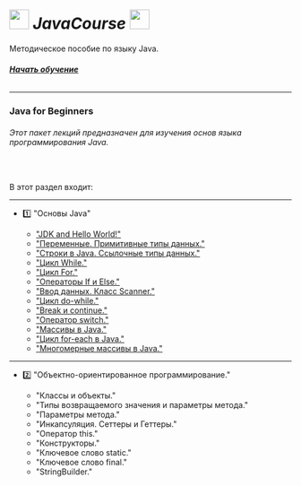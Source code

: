 <div aligh = "center"> 
  <h1 >
    <img height="35" src="https://raw.githubusercontent.com/jmnote/z-icons/master/svg/java.svg">
    <i>JavaCourse</i>
    <img height="35" src="https://raw.githubusercontent.com/jmnote/z-icons/master/svg/java.svg"> 
  </h1>
  <a> Методическое пособие по языку Java. </a>
</div>

###### ***[Начать обучение](https://github.com/upravaD/JavaCourse/fork)***    

---  
  
### Java for Beginners 

###### Этот пакет лекций предназначен для изучения основ языка программирования Java. 

<br>
<p> В этот раздел входит: </p>

---

- :one: "Основы Java"

  - ["JDK and Hello World!"](https://github.com/upravaD/JavaCourse/blob/master/src/main/java/org/example/junior/chapter1/lesson1/HelloWorld.java)
  - ["Переменные. Примитивные типы данных."](https://github.com/upravaD/JavaCourse/blob/master/src/main/java/org/example/junior/chapter1/lesson2/Variable.java)
  - ["Строки в Java. Ссылочные типы данных."](https://github.com/upravaD/JavaCourse/blob/master/src/main/java/org/example/junior/chapter1/lesson3/Strings.java)
  - ["Цикл While."](https://github.com/upravaD/JavaCourse/blob/master/src/main/java/org/example/junior/chapter1/lesson4/WhileLoops.java)
  - ["Цикл For."](https://github.com/upravaD/JavaCourse/blob/master/src/main/java/org/example/junior/chapter1/lesson5/ForLoops.java)
  - ["Операторы If и Else."](https://github.com/upravaD/JavaCourse/blob/master/src/main/java/org/example/junior/chapter1/lesson6/IfElse.java)
  - ["Ввод данных. Класс Scanner."](https://github.com/upravaD/JavaCourse/blob/master/src/main/java/org/example/junior/chapter1/lesson7/InputScanner.java)
  - ["Цикл do-while."](https://github.com/upravaD/JavaCourse/blob/master/src/main/java/org/example/junior/chapter1/lesson8/DoWhile.java)
  - ["Break и continue."](https://github.com/upravaD/JavaCourse/blob/master/src/main/java/org/example/junior/chapter1/lesson9/lesson9.txt)
  - ["Оператор switch."](https://github.com/upravaD/JavaCourse/blob/master/src/main/java/org/example/junior/chapter1/lesson10/Switch.java)
  - ["Массивы в Java."](https://github.com/upravaD/JavaCourse/blob/master/src/main/java/org/example/junior/chapter1/lesson11/Arrays.java)
  - ["Цикл for-each в Java."](https://github.com/upravaD/JavaCourse/blob/master/src/main/java/org/example/junior/chapter1/lesson12/ForEach.java)
  - ["Многомерные массивы в Java."](https://github.com/upravaD/JavaCourse/blob/master/src/main/java/org/example/junior/chapter1/lesson13/MultiDimensionalArray.java)

---

- :two: "Объектно-ориентированное программирование."
  
  - "Классы и объекты."
  - "Типы возвращаемого значения и параметры метода."
  - "Параметры метода."
  - "Инкапсуляция. Сеттеры и Геттеры."
  - "Оператор this."
  - "Конструкторы."
  - "Ключевое слово static."
  - "Ключевое слово final."
  - "StringBuilder."

